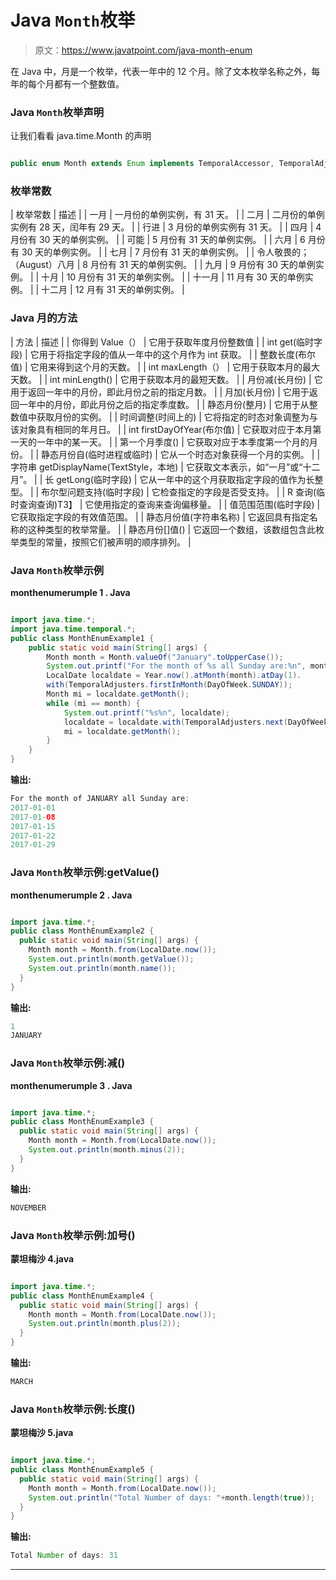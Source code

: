 # Java `Month`枚举

> 原文：<https://www.javatpoint.com/java-month-enum>

在 Java 中，月是一个枚举，代表一年中的 12 个月。除了文本枚举名称之外，每年的每个月都有一个整数值。

### Java `Month`枚举声明

让我们看看 java.time.Month 的声明

```java

public enum Month extends Enum implements TemporalAccessor, TemporalAdjuster 
```

### 枚举常数

| 枚举常数 | 描述 |
| 一月 | 一月份的单例实例，有 31 天。 |
| 二月 | 二月份的单例实例有 28 天，闰年有 29 天。 |
| 行进 | 3 月份的单例实例有 31 天。 |
| 四月 | 4 月份有 30 天的单例实例。 |
| 可能 | 5 月份有 31 天的单例实例。 |
| 六月 | 6 月份有 30 天的单例实例。 |
| 七月 | 7 月份有 31 天的单例实例。 |
| 令人敬畏的；（August）八月 | 8 月份有 31 天的单例实例。 |
| 九月 | 9 月份有 30 天的单例实例。 |
| 十月 | 10 月份有 31 天的单例实例。 |
| 十一月 | 11 月有 30 天的单例实例。 |
| 十二月 | 12 月有 31 天的单例实例。 |

### Java 月的方法

| 方法 | 描述 |
| 你得到 Value（） | 它用于获取年度月份整数值 |
| int get(临时字段) | 它用于将指定字段的值从一年中的这个月作为 int 获取。 |
| 整数长度(布尔值) | 它用来得到这个月的天数。 |
| int maxLength（） | 它用于获取本月的最大天数。 |
| int minLength() | 它用于获取本月的最短天数。 |
| 月份减(长月份) | 它用于返回一年中的月份，即此月份之前的指定月数。 |
| 月加(长月份) | 它用于返回一年中的月份，即此月份之后的指定季度数。 |
| 静态月份(整月) | 它用于从整数值中获取月份的实例。 |
| 时间调整(时间上的) | 它将指定的时态对象调整为与该对象具有相同的年月日。 |
| int firstDayOfYear(布尔值) | 它获取对应于本月第一天的一年中的某一天。 |
| 第一个月季度() | 它获取对应于本季度第一个月的月份。 |
| 静态月份自(临时进程或临时) | 它从一个时态对象获得一个月的实例。 |
| 字符串 getDisplayName(TextStyle，本地) | 它获取文本表示，如“一月”或“十二月”。 |
| 长 getLong(临时字段) | 它从一年中的这个月获取指定字段的值作为长整型。 |
| 布尔型问题支持(临时字段) | 它检查指定的字段是否受支持。 |
| <r>R 查询(临时查询<r>查询)</r>T3】</r> | 它使用指定的查询来查询偏移量。 |
| 值范围范围(临时字段) | 它获取指定字段的有效值范围。 |
| 静态月份值(字符串名称) | 它返回具有指定名称的这种类型的枚举常量。 |
| 静态月份[]值() | 它返回一个数组，该数组包含此枚举类型的常量，按照它们被声明的顺序排列。 |

### Java `Month`枚举示例

**monthenumerumple 1 . Java**

```java

import java.time.*;  
import java.time.temporal.*;  
public class MonthEnumExample1 {  
    public static void main(String[] args) {  
        Month month = Month.valueOf("January".toUpperCase());  
        System.out.printf("For the month of %s all Sunday are:%n", month);  
        LocalDate localdate = Year.now().atMonth(month).atDay(1).  
        with(TemporalAdjusters.firstInMonth(DayOfWeek.SUNDAY));  
        Month mi = localdate.getMonth();  
        while (mi == month) {  
            System.out.printf("%s%n", localdate);  
            localdate = localdate.with(TemporalAdjusters.next(DayOfWeek.SUNDAY));  
            mi = localdate.getMonth();  
        }  
    }  
}  

```

**输出:**

```java
For the month of JANUARY all Sunday are:
2017-01-01
2017-01-08
2017-01-15
2017-01-22
2017-01-29

```

### Java `Month`枚举示例:getValue()

**monthenumerumple 2 . Java**

```java

import java.time.*;  
public class MonthEnumExample2 {  
  public static void main(String[] args) {  
    Month month = Month.from(LocalDate.now());  
    System.out.println(month.getValue());  
    System.out.println(month.name());  
  }  
}  

```

**输出:**

```java
1
JANUARY

```

### Java `Month`枚举示例:减()

**monthenumerumple 3 . Java**

```java

import java.time.*;  
public class MonthEnumExample3 {  
  public static void main(String[] args) {  
    Month month = Month.from(LocalDate.now());    
    System.out.println(month.minus(2));  
  }  
}  

```

**输出:**

```java
NOVEMBER

```

### Java `Month`枚举示例:加号()

**蒙坦梅沙 4.java**

```java

import java.time.*;  
public class MonthEnumExample4 {  
  public static void main(String[] args) {  
    Month month = Month.from(LocalDate.now());    
    System.out.println(month.plus(2));  
  }  
}  

```

**输出:**

```java
MARCH

```

### Java `Month`枚举示例:长度()

**蒙坦梅沙 5.java**

```java

import java.time.*;  
public class MonthEnumExample5 {  
  public static void main(String[] args) {  
    Month month = Month.from(LocalDate.now());    
    System.out.println("Total Number of days: "+month.length(true));  
  }  
}  

```

**输出:**

```java
Total Number of days: 31

```

* * *